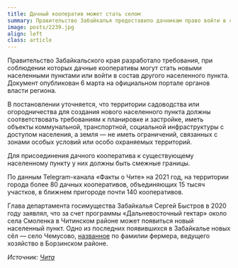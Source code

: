 ```yaml
---
title: Дачный кооператив может стать селом
summary: Правительство Забайкалья предоставило дачникам право войти в состав населенного пункта
image: posts/2239.jpg   
align: left 
class: article  
---
```


Правительство Забайкальского края разработало требования, при соблюдении которых дачные кооперативы могут стать новыми населенными пунктами или войти в состав другого населенного пункта. Документ опубликован 6 марта на официальном портале органов власти региона.

В постановлении уточняется, что территории садоводства или огородничества для создания нового населенного пункта должны соответствовать требованиям к планировке и застройке, иметь объекты коммунальной, транспортной, социальной инфраструктуры с доступом населения, а земля — не иметь ограничений, связанных с зонами особых условий или особо охраняемых территорий.

Для присоединения дачного кооператива к существующему населенному пункту у них должны быть смежные границы.

По данным Telegram-канала «Факты о Чите» на 2021 год, на территории города более 80 дачных кооперативов, объединяющих 15 тысяч участков, в ближнем пригороде почти 140 кооперативов.

Глава департамента госимущества Забайкалья Сергей Быстров в 2020 году заявлял, что за счет программы «Дальневосточный гектар» около села Смоленка в Читинском районе может появиться новый населенный пункт. Одно из последних появившихся в Забайкалье новых сёл — село Чемусово, [названное](https://www.chita.ru/text/society/2018/04/04/71061017/) по фамилии фермера, ведущего хозяйство в Борзинском районе.


*Источник: [Чита](https://www.chita.ru/text/house/2024/03/07/73310294/)*

